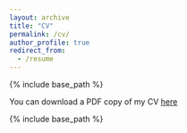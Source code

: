 ```yaml
---
layout: archive
title: "CV"
permalink: /cv/
author_profile: true
redirect_from:
  - /resume
---
```


{% include base_path %}

You can download a PDF copy of my CV [here](https://www.dropbox.com/s/lxs05hhv03lmids/AValentim_CV.pdf?dl=0)

{% include base_path %}



